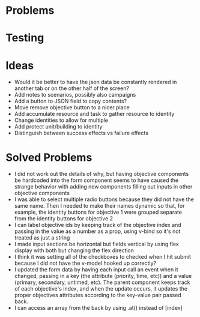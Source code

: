 # Problems 

# Testing

# Ideas
* Would it be better to have the json data be constantly rendered in another tab or on the other half of the screen?
* Add notes to scenarios, possibly also campaigns
* Add a button to JSON field to copy contents?
* Move remove objective button to a nicer place
* Add accumulate resource and task to gather resource to identity
* Change identities to allow for multiple
* Add protect unit/building to identity
* Distinguish between success effects vs failure effects

# Solved Problems
* I did not work out the details of why, but having objective components be hardcoded into the form component seems to have caused the strange behavior with adding new components filling out inputs in other objective components
* I was able to select multiple radio buttons because they did not have the same name. Then I needed to make their names dynamic so that, for example, the identity buttons for objective 1 were grouped separate from the identity buttons for objective 2
* I can label objective ids by keeping track of the objective index and passing in the value as a number as a prop, using v-bind so it's not treated as just a string
* I made input sections be horizontal but fields vertical by using flex display with both but changing the flex direction
* I think it was setting all of the checkboxes to checked when I hit submit because I did not have the v-model hooked up correctly?
* I updated the form data by having each input call an event when it changed, passing in a key (the attribute (priority, time, etc)) and a value (primary, secondary, untimed, etc). The parent component keeps track of each objective's index, and when the update occurs, it updates the proper objectives attributes according to the key-value pair passed back.
* I can access an array from the back by using .at() instead of [index]
